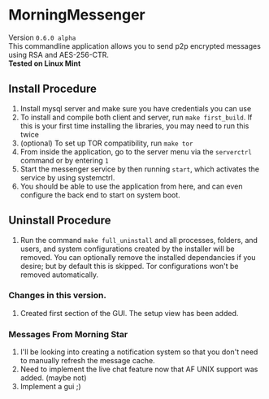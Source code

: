 # MorningMessenger
Version `0.6.0 alpha`<br>
This commandline application allows you to send p2p encrypted messages using RSA and AES-256-CTR.<br>
<b>Tested on Linux Mint</b>

## Install Procedure
1. Install mysql server and make sure you have credentials you can use
2. To install and compile both client and server, run `make first_build`. If this is your first time installing the libraries, you may need to run this twice
3. (optional) To set up TOR compatibility, run `make tor`
4. From inside the application, go to the server menu via the `serverctrl` command or by entering `1`
5. Start the messenger service by then running `start`, which activates the service by using systemctrl.
6. You should be able to use the application from here, and can even configure the back end to start on system boot.

## Uninstall Procedure
1. Run the command `make full_uninstall` and all processes, folders, and users, and system configurations created by the installer will be removed. You can optionally remove the installed dependancies if you desire; but by default this is skipped. Tor configurations won't be removed automatically.

### Changes in this version.
1. Created first section of the GUI. The setup view has been added.

### Messages From Morning Star
1. I'll be looking into creating a notification system so that you don't need to manually refresh the message cache.
2. Need to implement the live chat feature now that AF UNIX support was added. (maybe not)
3. Implement a gui ;)

